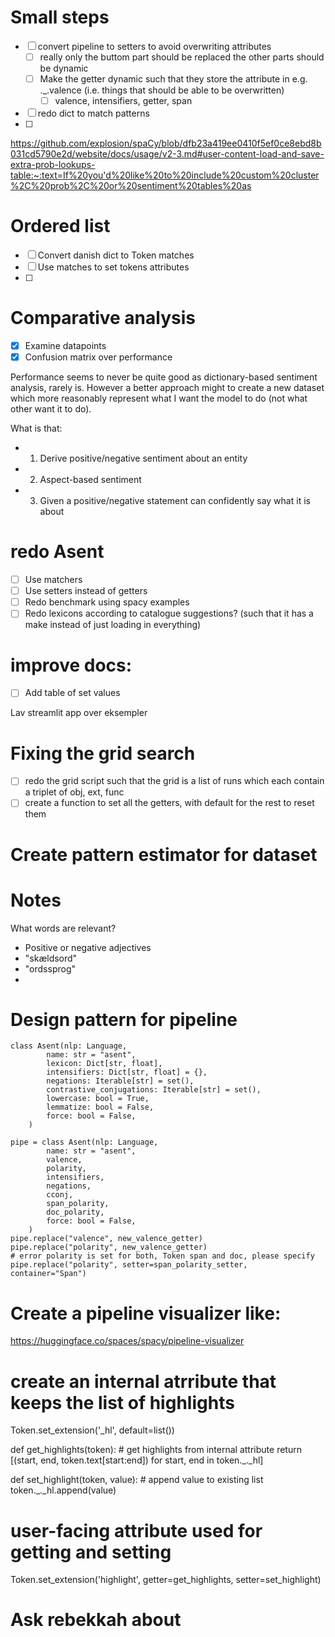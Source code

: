 # Small steps
- [ ] convert pipeline to setters to avoid overwriting attributes
  - [ ] really only the buttom part should be replaced the other parts should be dynamic
  - [ ] Make the getter dynamic such that they store the attribute in e.g. ._.valence (i.e. things that should be able to be overwritten)
    - [ ] valence, intensifiers, getter, span
- [ ] redo dict to match patterns
- [ ] 

https://github.com/explosion/spaCy/blob/dfb23a419ee0410f5ef0ce8ebd8b031cd5790e2d/website/docs/usage/v2-3.md#user-content-load-and-save-extra-prob-lookups-table:~:text=If%20you'd%20like%20to%20include%20custom%20cluster%2C%20prob%2C%20or%20sentiment%20tables%20as


# Ordered list
- [ ] Convert danish dict to Token matches
- [ ] Use matches to set tokens attributes
- [ ] 


# Comparative analysis
- [x] Examine datapoints
- [x] Confusion matrix over performance

Performance seems to never be quite good as dictionary-based sentiment analysis, rarely is. However a better approach might to create a new dataset which more reasonably represent what I want the model to do (not what other want it to do).

What is that:
- 1) Derive positive/negative sentiment about an entity
- 2) Aspect-based sentiment
- 3) Given a positive/negative statement can confidently say what it is about 
 
# redo Asent
- [ ] Use matchers
- [ ] Use setters instead of getters
- [ ] Redo benchmark using spacy examples
- [ ] Redo lexicons according to catalogue suggestions? (such that it has a make instead of just loading in everything)

# improve docs:
- [ ] Add table of set values

Lav streamlit app over eksempler

# Fixing the grid search
- [ ] redo the grid script such that the grid is a list of runs which each contain a triplet of obj, ext, func
- [ ] create a function to set all the getters, with default for the rest to reset them

# Create pattern estimator for dataset


# Notes
What words are relevant? 

- Positive or negative adjectives
- "skældsord"
- "ordssprog"
- 

# Design pattern for pipeline

```
class Asent(nlp: Language,
        name: str = "asent",
        lexicon: Dict[str, float],
        intensifiers: Dict[str, float] = {},
        negations: Iterable[str] = set(),
        contrastive_conjugations: Iterable[str] = set(),
        lowercase: bool = True,
        lemmatize: bool = False,
        force: bool = False,
    )
```

```
pipe = class Asent(nlp: Language,
        name: str = "asent",
        valence,
        polarity,
        intensifiers,
        negations,
        cconj,
        span_polarity,
        doc_polarity,
        force: bool = False,
    )
pipe.replace("valence", new_valence_getter)
pipe.replace("polarity", new_valence_getter)
# error polarity is set for both, Token span and doc, please specify 
pipe.replace("polarity", setter=span_polarity_setter, container="Span")
```
# Create a pipeline visualizer like:

https://huggingface.co/spaces/spacy/pipeline-visualizer


# create an internal atrribute that keeps the list of highlights
Token.set_extension('_hl', default=list())

def get_highlights(token):
    # get highlights from internal attribute
    return [(start, end, token.text[start:end]) for start, end in token._._hl]

def set_highlight(token, value):
    # append value to existing list
    token._._hl.append(value)

# user-facing attribute used for getting and setting
Token.set_extension('highlight', getter=get_highlights, setter=set_highlight)

# Ask rebekkah about

